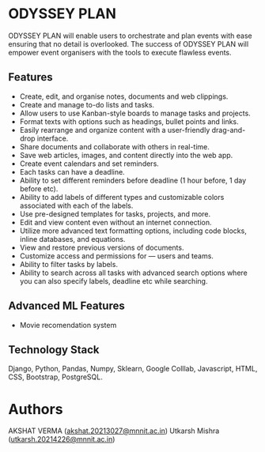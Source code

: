 
# ODYSSEY PLAN

ODYSSEY PLAN will enable users to orchestrate and plan events with ease ensuring that no detail is overlooked. The success of ODYSSEY PLAN will empower event organisers with the tools to execute flawless events.




## Features

- Create, edit, and organise notes, documents and web clippings.
- Create and manage to-do lists and tasks.
- Allow users to use Kanban-style boards to manage tasks and projects.
- Format texts with options such as headings, bullet points and links.
- Easily rearrange and organize content with a user-friendly drag-and-drop interface.
- Share documents and collaborate with others in real-time.
- Save web articles, images, and content directly into the web app.
- Create event calendars and set reminders.
- Each tasks can have a deadline.
- Ability to set different reminders before deadline (1 hour before, 1 day before etc).
- Ability to add labels of different types and customizable colors associated with each of the labels.
- Use pre-designed templates for tasks, projects, and more.
- Edit and view content even without an internet connection.
- Utilize more advanced text formatting options, including code blocks, inline databases, and equations.
- View and restore previous versions of documents.
- Customize access and permissions for — users and teams.
- Ability to filter tasks by labels.
- Ability to search across all tasks with advanced search options where you can also specify labels, deadline etc while searching.
## Advanced ML Features 
- Movie recomendation system
## Technology Stack

 Django,
 Python,
 Pandas,
 Numpy,
 Sklearn,
 Google Colllab,
 Javascript,
 HTML,
 CSS,
 Bootstrap,
 PostgreSQL.

# Authors

AKSHAT VERMA (akshat.20213027@mnnit.ac.in)
Utkarsh Mishra (utkarsh.20214226@mnnit.ac.in)




